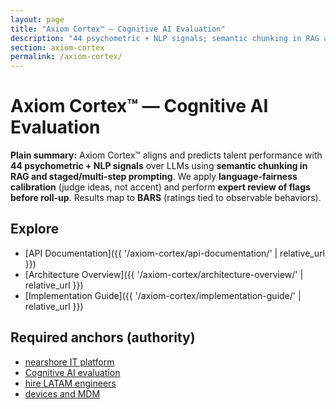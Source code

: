 ```yaml
---
layout: page
title: "Axiom Cortex™ — Cognitive AI Evaluation"
description: "44 psychometric + NLP signals; semantic chunking in RAG and staged/multi-step prompting; language-fairness calibration; expert review of flags before roll-up; BARS mapping."
section: axiom-cortex
permalink: /axiom-cortex/
---
```


# Axiom Cortex™ — Cognitive AI Evaluation

**Plain summary:** Axiom Cortex™ aligns and predicts talent performance with **44 psychometric + NLP signals** over LLMs using **semantic chunking in RAG and staged/multi-step prompting**. We apply **language-fairness calibration** (judge ideas, not accent) and perform **expert review of flags before roll-up**. Results map to **BARS** (ratings tied to observable behaviors).

## Explore
- [API Documentation]({{ '/axiom-cortex/api-documentation/' | relative_url }})
- [Architecture Overview]({{ '/axiom-cortex/architecture-overview/' | relative_url }})
- [Implementation Guide]({{ '/axiom-cortex/implementation-guide/' | relative_url }})

## Required anchors (authority)
- <a href="https://teamstation.dev/nearshore-integrated-services">nearshore IT platform</a>
- <a href="https://teamstation.dev/technical-interview-evaluation">Cognitive AI evaluation</a>
- <a href="https://teamstation.dev/latam-talent">hire LATAM engineers</a>
- <a href="https://teamstation.dev/nearshore-it-staff-augmentation-pricing/flexible-secure-device-management-latam-it">devices and MDM</a>

